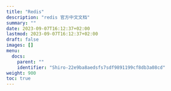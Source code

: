 ```yaml
---
title: "Redis"
description: "redis 官方中文文档"
summary: ""
date: 2023-09-07T16:12:37+02:00
lastmod: 2023-09-07T16:12:37+02:00
draft: false
images: []
menu:
  docs:
    parent: ""
    identifier: "Shiro-22e9ba8aedsfs7sdf9891199cf8db3a08cd"
weight: 900
toc: true
---
```

